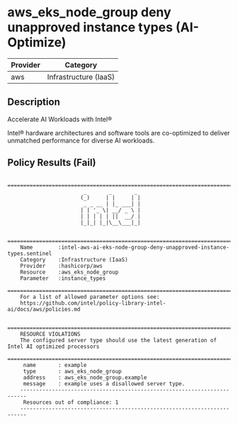 
# aws_eks_node_group deny unapproved instance types (AI-Optimize)

| Provider            | Category                 |
|---------------------|--------------------------|
| aws                 | Infrastructure (IaaS)    |

## Description

Accelerate AI Workloads with Intel®

Intel® hardware architectures and software tools are co-optimized to deliver unmatched performance for diverse AI workloads. 

## Policy Results (Fail)

        ========================================================================
                            _       _       _
                           (_)     | |     | |
                            _ _ __ | |_ ___| |
                           | | '_ \| __/ _ \ |
                           | | | | | ||  __/ |
                           |_|_| |_|\__\___|_|

        ========================================================================
        Name        :intel-aws-ai-eks-node-group-deny-unapproved-instance-types.sentinel
        Category    :Infrastructure (IaaS)
        Provider    :hashicorp/aws
        Resource    :aws_eks_node_group
        Parameter   :instance_types
        ========================================================================
        For a list of allowed parameter options see:
        https://github.com/intel/policy-library-intel-ai/docs/aws/policies.md

        ========================================================================
        RESOURCE VIOLATIONS
        The configured server type should use the latest generation of Intel AI optimized processors
        ========================================================================
         name       : example
         type       : aws_eks_node_group
         address    : aws_eks_node_group.example
         message    : example uses a disallowed server type.
        ------------------------------------------------------------------------
         Resources out of compliance: 1
        ------------------------------------------------------------------------